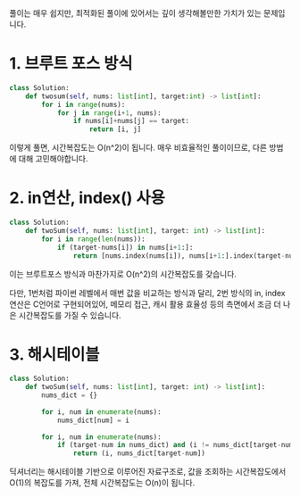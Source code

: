 풀이는 매우 쉽지만, 최적화된 풀이에 있어서는 깊이 생각해볼만한 가치가 있는 문제입니다.

# 1. 브루트 포스 방식
```python
class Solution:
    def twosum(self, nums: list[int], target:int) -> list[int]:
        for i in range(nums):
            for j in range(i+1, nums):
                if nums[i]+nums[j] == target:
                    return [i, j]
```
이렇게 풀면, 시간복잡도는 O(n^2)이 됩니다. 매우 비효율적인 풀이이므로, 다른 방법에 대해 고민해야합니다.

# 2. in연산, index() 사용
```python
class Solution:
    def twoSum(self, nums: list[int], target: int) -> list[int]:
        for i in range(len(nums)):
            if (target-nums[i]) in nums[i+1:]:
                return [nums.index(nums[i]), nums[i+1:].index(target-nums[i])+(i+1)] # 슬라이싱한만큼 다시 더해줘야함
```
이는 브루트포스 방식과 마찬가지로 O(n^2)의 시간복잡도를 갖습니다.

다만, 1번처럼 파이썬 레벨에서 매번 값을 비교하는 방식과 달리, 2번 방식의 in, index연산은 C언어로 구현되어있어, 메모리 접근, 캐시 활용 효율성 등의 측면에서 조금 더 나은 시간복잡도를 가질 수 있습니다.


# 3. 해시테이블
```python
class Solution:
    def twoSum(self, nums: list[int], target: int) -> list[int]:
        nums_dict = {}
        
        for i, num in enumerate(nums):
            nums_dict[num] = i
        
        for i, num in enumerate(nums):
            if (target-num in nums_dict) and (i != nums_dict[target-num]):
                return (i, nums_dict[target-num])
```
딕셔너리는 해시테이블 기반으로 이루어진 자료구조로, 값을 조회하는 시간복잡도에서 O(1)의 복잡도를 가져, 전체 시간복잡도는 O(n)이 됩니다.